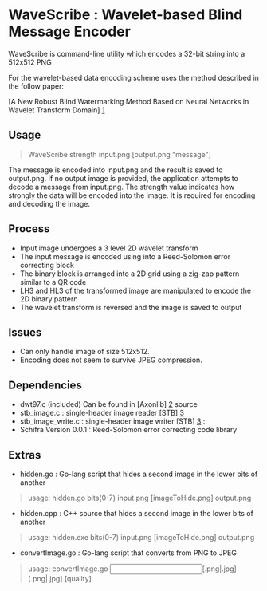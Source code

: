 # WaveScribe : Wavelet-based Blind Message Encoder #

WaveScribe is command-line utility which encodes a 32-bit string into a 512x512 PNG

For the wavelet-based data encoding scheme uses the method described in the follow paper:

[A New Robust Blind Watermarking Method Based on Neural Networks in Wavelet Transform Domain] [1]

## Usage ##

> WaveScribe strength input.png [output.png "message"]

The message is encoded into input.png and the result is saved to output.png.
If no output image is provided, the application attempts to decode a message from input.png.
The strength value indicates how strongly the data will be encoded into the image. 
It is required for encoding and decoding the image.

## Process ##

- Input image undergoes a 3 level 2D wavelet transform
- The input message is encoded using into a Reed-Solomon error correcting block
- The binary block is arranged into a 2D grid using a zig-zap pattern similar to a QR code
- LH3 and HL3 of the transformed image are manipulated to encode the 2D binary pattern
- The wavelet transform is reversed and the image is saved to output

## Issues ##

- Can only handle image of size 512x512. 
- Encoding does not seem to survive JPEG compression.

## Dependencies ##

- dwt97.c (included) Can be found in [Axonlib] [2] source
- stb_image.c : single-header image reader [STB] [3]
- stb_image_write.c : single-header image writer [STB] [3] : 
- Schifra Version 0.0.1 : Reed-Solomon error correcting code library

## Extras ##

- hidden.go       : Go-lang script that hides a second image in the lower bits of another

> usage: hidden.go bits(0-7) input.png [imageToHide.png] output.png

- hidden.cpp      : C++ source that hides a second image in the lower bits of another

> usage: hidden.exe bits(0-7) input.png [imageToHide.png] output.png

- convertImage.go : Go-lang script that converts from PNG to JPEG

> usage: convertImage.go <input>[.png|.jpg] <output>[.png|.jpg] [quality]

  [1]: http://www.idosi.org/wasj/wasj22(11)13/8.pdf
  [2]: https://code.google.com/p/axonlib/source/browse/trunk/extern/dwt97.c?spec=svn19&r=19 "dwt97.c"
  [3]: https://github.com/nothings/stb "stb"
